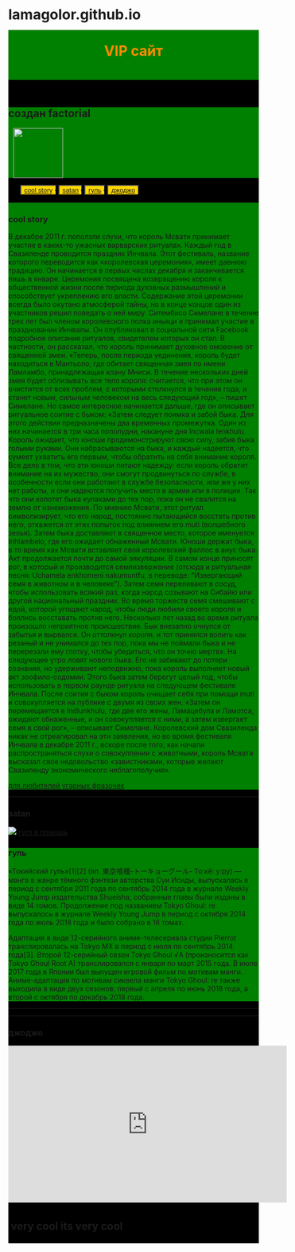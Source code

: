 # lamagolor.github.io
<html>
<head>
	<title>wery cool
	</title>
</head>
<body>
<link rel="stylesheet" type="text/css" href="wery cool.css">
	<div style="background-color: #000000">
<div style="position: relative;background-color: #008000;width: 100%;height: 100px; top: -25px;">	
<h1 style="position: relative;text-align: center; top: 25px;background-image: url(img/golub.png);color: #FF8C00;">VIP сайт</h1>
</div>
<section>
 <div style="background-color: #008000;">
  <h2>создан factorial</h2>
  <div style="margin-left: 10px;">
   <img src="https://image.flaticon.com/icons/png/512/57/57077.png" wildh="100px" height="100px">
 </div>
</section>
<div class="rox">
	 <ul>
		<button style="position: relative;background-color: #FFD700;"><li><a href="#cool stroy">cool story</a></li></button>
		<button style="position: relative;background-color: #FFD700;"><li><a href="#satan">satan</a></li></button>
		<button style="position: relative;background-color: #FFD700;"><li><a href="#not Evil">гуль</a></li></button>
		<button style="position: relative;background-color: #FFD700;"><li><a href="#12">джоджо</a></li></button>
	 </ul>
</div>
<section id="cool story">
<div style="background-color: #008000">	
<hr>
<h3>cool story</h3>
<p>В декабре 2011 г. поползли слухи, что король Мсвати принимает участие в каких-то ужасных варварских ритуалах. Каждый год в Свазиленде проводится праздник Инчвала. Этот фестиваль, название которого переводится как «королевская церемония», имеет давнюю традицию. Он начинается в первых числах декабря и заканчивается лишь в январе. Церемония посвящена возвращению короля к общественной жизни после периода духовных размышлений и способствует укреплению его власти.
Содержание этой церемонии всегда было окутано атмосферой тайны, но в конце концов один из участников решил поведать о ней миру. Ситембисо Симелане в течение трех лет был членом королевского полка иньяци и принимал участие в праздновании Инчвалы. Он опубликовал в социальной сети Facebook подробное описание ритуалов, свидетелем которых он стал. В частности, он рассказал, что король принимает духовное омовение от священной змеи.
«Теперь, после периода уединения, король будет находиться в Мантьоло, где обитает священная змея по имени Ламламбо, принадлежащая клану Мниси. В течение нескольких дней змея будет облизывать все тело короля: считается, что при этом он очистится от всех проблем, с которыми столкнулся в течение года, и станет новым, сильным человеком на весь следующий год», – пишет Симелане. Но самое интересное начинается дальше, где он описывает ритуальное соитие с быком:
«Затем следует поимка и забой быка. Для этого действия предназначены два временных промежутка. Один из них начинается в три часа пополудни, накануне дня Incwala lenkhulu. Король ожидает, что юноши продемонстрируют свою силу, забив быка голыми руками. Они набрасываются на быка, и каждый надеется, что сумеет ухватить его первым, чтобы обратить на себя внимание короля. Все дело в том, что эти юноши питают надежду: если король обратит внимание на их мужество, они смогут продвинуться по службе, в особенности если они работают в службе безопасности, или же у них нет работы, и они надеются получить место в армии или в полиции. Так что они колотят быка кулаками до тех пор, пока он не свалится на землю от изнеможения. По мнению Мсвати, этот ритуал символизирует, что его народ, постоянно пытающийся восстать против него, откажется от этих попыток под влиянием его muti (волшебного зелья). Затем быка доставляют в священное место, которое именуется Inhlambelo, где его ожидает обнаженный Мсвати. Юноши держат быка, в то время как Мсвати вставляет свой королевский фаллос в анус быка. Акт продолжается почти до самой эякуляции.
В самом конце приносят рог, в который и производится семяизвержение (отсюда и ритуальная песня: Uchamela enkhomeni nakumuntfu, в переводе: "Извергающий семя в животном и в человеке"). Затем семя переливают в сосуд, чтобы использовать всякий раз, когда народ созывают на Сибайю или другой национальный праздник. Во время торжеств семя смешивают с едой, которой угощают народ, чтобы люди любили своего короля и боялись восставать против него.
Несколько лет назад во время ритуала произошло неприятное происшествие. Бык внезапно очнулся от забытья и вырвался. Он оттолкнул короля, и тот принялся вопить как резаный и не унимался до тех пор, пока мы не поймали быка и не перерезали ему глотку, чтобы убедиться, что он точно мертв».
На следующее утро ловят нового быка. Его не забивают до потери сознания, но удерживают неподвижно, пока король выполняет новый акт зоофило-содомии. Этого быка затем берегут целый год, чтобы использовать в первом раунде ритуала на следующем фестивале Инчвала. После соития с быком король очищает себя при помощи muti и совокупляется на публике с двумя из своих жен.
«Затем он перемещается в Indlunkhulu, где две его жены, Ламацебула и Ламотса, ожидают обнаженные, и он совокупляется с ними, а затем извергает семя в свой рог», – описывает Симелане.
Королевский дом Свазиленда никак не отреагировал на эти заявления, но во время фестиваля Инчвала в декабре 2011 г., вскоре после того, как начали распространяться слухи о совокуплении с животными, король Мсвати высказал свое недовольство «завистниками, которые желают Свазиленду экономического неблагополучия».
 <div>
  <a href="https://vk.com/club195277141">для любителей угарных фразочек</a>
 </div></p>
</div>
<hr>
</section>
<section id="satan">
	<div>
		<h3>satan</h3>
		 <img src="https://i.gifer.com/origin/94/9497ac07b58bd086b0953bac839fcd05_w200.gif">
		<a href="https://vk.com/im?peers=432992225&sel=c4">гугл в помощь</a>
	</div>	
</section>
<section id="not Evil">
	<div style="background-color: #008000">
 <h3>гуль</h3>
  <p>«Токийский гуль»[1][2] (яп. 東京喰種-トーキョーグール- То:кё: у:ру) — манга в жанре тёмного фэнтези авторства Суи Исиды, выпускалась в период с сентября 2011 года по сентябрь 2014 года в журнале Weekly Young Jump издательства Shueisha, cобранные главы были изданы в виде 14 томов. Продолжение под названием Tokyo Ghoul: re выпускалось в журнале Weekly Young Jump в период с октября 2014 года по июль 2018 года и было собрано в 16 томах.

Адаптация в виде 12-серийного аниме-телесериала студии Pierrot транслировалась на Tokyo MX в период с июля по сентябрь 2014 года[3]. Второй 12-серийный сезон Tokyo Ghoul √A (произносится как Tokyo Ghoul Root A) транслировался с января по март 2015 года. В июле 2017 года в Японии был выпущен игровой фильм по мотивам манги. Аниме-адаптация по мотивам сиквела манги Tokyo Ghoul: re также выходила в виде двух сезонов; первый с апреля по июнь 2018 года, а второй с октября по декабрь 2018 года.</p>
</div>
</section>
<section id="12">
<hr>
<hr>
 <h3>джоджо</h3>
 <iframe width="560" height="315" src="https://www.youtube.com/embed/X_adKeGcmhg" title="YouTube video player" frameborder="0" allow="accelerometer; autoplay; clipboard-write; encrypted-media; gyroscope; picture-in-picture" allowfullscreen></iframe>	
</section>
<div style="border-style: solid; border-color: #000000; border-width: 5px;">
 <section>
	 <h2>very cool its very cool</h2>
 </secton>
</div>	
</div>	
</body>
</html>


